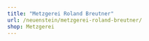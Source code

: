 ```yaml
---
title: "Metzgerei Roland Breutner"
url: /neuenstein/metzgerei-roland-breutner/
shop: Metzgerei
---
```

